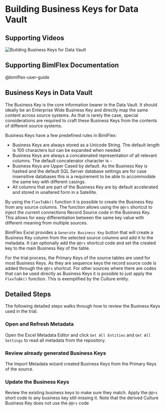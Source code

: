 # Building Business Keys for Data Vault

## Supporting Videos

![Building Business Keys for Data Vault](https://www.youtube.com/watch?v=MxgtvbQ4-6o?rel=0&autoplay=0)

## Supporting BimlFlex Documentation

@bimlflex-user-guide

## Business Keys in Data Vault

The Business Key is the core information bearer in the Data Vault. It should ideally be an Enterprise Wide Business Key and directly map the same content across source systems. As that is rarely the case, special considerations are required to craft these Business Keys from the contents of different source systems.

Business Keys have a few predefined rules in BimlFlex:

* Business Keys are always stored as a Unicode String. The default length is 100 characters but can be expanded when needed
* Business Keys are always a concatenated representation of all relevant columns. The default concatenator character is `~`
* Business Keys are Upper Cased by default. As the Business Key is hashed and the default SQL Server database settings are for case insensitive databases this is a requirement to be able to accommodate the same key with different casings.
* All columns that are part of the Business Key are by default accelerated and stored in unaltered form in a Satellite.

By using the `FlexToBk()` function it is possible to create the Business Key from any source columns. The function allows using the `@@rs` shortcut to inject the current connections Record Source code in the Business Key. This allows for easy differentiation between the same key value with different meaning from multiple sources.

BimlFlex Excel provides a `Generate Business Key` button that will create a Business Key column from the selected source columns and add it to the metadata. It can optionally add the `@@rs` shortcut code and set the created key to the main Business Key of the table.

For the trial process, the Primary Keys of the source tables are used for most Business Keys. As they are sequence keys the record source code is added through the `@@rs` shortcut. For other sources where there are codes that can be used directly as Business Keys it is possible to just apply the `FlexToBk()` function. This is exemplified by the Culture entity.

## Detailed Steps

The following detailed steps walks through how to review the Business Keys used in the trial.

### Open and Refresh Metadata

Open the Excel Metadata Editor and click `Get All Entities` and `Get All Settings` to read all metadata from the repository.

### Review already generated Business Keys

The Import Metadata wizard created Business Keys from the Primary Keys of the source.

### Update the Business Keys

Review the existing business keys to make sure they match. Apply the `@@rs` short code to any business key still missing it. Note that the derived Culture Business Key does not use the `@@rs` code
